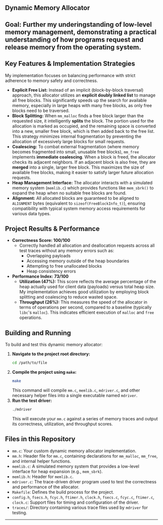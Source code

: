 ## Dynamic Memory Allocator

## Goal: Further my underingstanding of low-level memory management, demonstrating a practical understanding of how programs request and release memory from the operating system.

## Key Features & Implementation Strategies

My implementation focuses on balancing performance with strict adherence to memory safety and correctness.

* **Explicit Free List:** Instead of an implicit (block-by-block traversal) approach, this allocator utilizes an **explicit doubly linked list** to manage all free blocks. This significantly speeds up the search for available memory, especially in large heaps with many free blocks, as only free blocks need to be traversed.
* **Block Splitting:** When `mm_malloc` finds a free block larger than the requested size, it intelligently **splits** the block. The portion used for the allocation is marked as occupied, and the remaining space is converted into a new, smaller free block, which is then added back to the free list. This strategy minimizes internal fragmentation by preventing the allocation of excessively large blocks for small requests.
* **Coalescing:** To combat external fragmentation (where memory becomes fragmented into small, unusable free blocks), `mm_free` implements **immediate coalescing**. When a block is freed, the allocator checks its adjacent neighbors. If an adjacent block is also free, they are **merged** into a single, larger free block. This maximizes the size of available free blocks, making it easier to satisfy larger future allocation requests.
* **Heap Management Interface:** The allocator interacts with a simulated memory system (`memlib.c`) which provides functions like `mem_sbrk()` to expand the heap when no suitable free blocks are found.
* **Alignment:** All allocated blocks are guaranteed to be aligned to `ALIGNMENT` bytes (equivalent to `sizeof(FreeBlockInfo_t)`), ensuring compatibility with typical system memory access requirements for various data types.

## Project Results & Performance

* **Correctness Score: 100/100**
    * Correctly handled all allocation and deallocation requests across all test traces without any memory errors such as:
        * Overlapping payloads
        * Accessing memory outside of the heap boundaries
        * Attempting to free unallocated blocks
        * Heap consistency errors
* **Performance Index: 73/100**
    * **Utilization (47%):** This score reflects the average percentage of the heap actually used for client data (payloads) versus total heap size. My implementation achieves good utilization by employing block splitting and coalescing to reduce wasted space.
    * **Throughput (26%):** This measures the speed of the allocator in terms of operations per second, compared to a baseline (typically `libc`'s `malloc`). This indicates efficient execution of `malloc` and `free` operations.


## Building and Running

To build and test this dynamic memory allocator:

1.  **Navigate to the project root directory:**
    ```bash
    cd /path/to/file
    ```
2.  **Compile the project using `make`:**
    ```bash
    make
    ```
    This command will compile `mm.c`, `memlib.c`, `mdriver.c`, and other necessary helper files into a single executable named `mdriver`.
3.  **Run the test driver:**
    ```bash
    ./mdriver
    ```
    This will execute your `mm.c` against a series of memory traces and output its correctness, utilization, and throughput scores.

## Files in this Repository

* `mm.c`: Your custom dynamic memory allocator implementation.
* `mm.h`: Header file for `mm.c`, containing declarations for `mm_malloc`, `mm_free`, and internal helper functions.
* `memlib.c`: A simulated memory system that provides a low-level interface for heap expansion (e.g., `mem_sbrk`).
* `memlib.h`: Header for `memlib.c`.
* `mdriver.c`: The trace-driven driver program used to test the correctness and performance of the allocator.
* `Makefile`: Defines the build process for the project.
* `config.h`, `fsecs.h`, `fcyc.h`, `ftimer.h`, `clock.h`, `fsecs.c`, `fcyc.c`, `ftimer.c`, `clock.c`: Support files for timing and configuration of the driver.
* `traces/`: Directory containing various trace files used by `mdriver` for testing.

---
